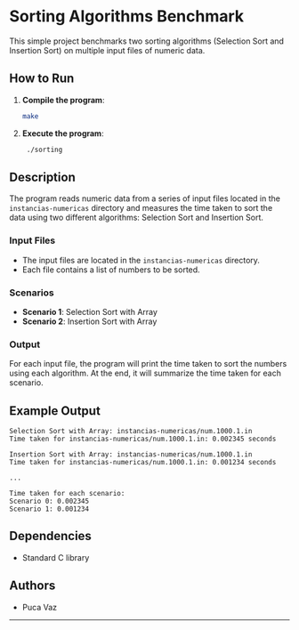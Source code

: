 # Sorting Algorithms Benchmark

This simple project benchmarks two sorting algorithms (Selection Sort and Insertion Sort) on multiple input files of numeric data. 

## How to Run

1. **Compile the program**:
    ```sh
    make 
    ```

2. **Execute the program**:
    ```sh
     ./sorting 
    ```

## Description

The program reads numeric data from a series of input files located in the `instancias-numericas` directory and measures the time taken to sort the data using two different algorithms: Selection Sort and Insertion Sort. 

### Input Files

- The input files are located in the `instancias-numericas` directory.
- Each file contains a list of numbers to be sorted.

### Scenarios

- **Scenario 1**: Selection Sort with Array
- **Scenario 2**: Insertion Sort with Array

### Output

For each input file, the program will print the time taken to sort the numbers using each algorithm. At the end, it will summarize the time taken for each scenario.

## Example Output

```plaintext
Selection Sort with Array: instancias-numericas/num.1000.1.in
Time taken for instancias-numericas/num.1000.1.in: 0.002345 seconds

Insertion Sort with Array: instancias-numericas/num.1000.1.in
Time taken for instancias-numericas/num.1000.1.in: 0.001234 seconds

...

Time taken for each scenario: 
Scenario 0: 0.002345
Scenario 1: 0.001234
```

## Dependencies

- Standard C library

## Authors

- Puca Vaz

---